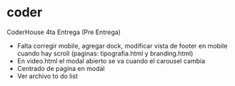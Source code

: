 # coder
CoderHouse
4ta Entrega (Pre Entrega)

- Falta corregir mobile, agregar dock, modificar vista de footer en mobile cuando hay scroll (paginas: tipografia.html y branding.html)
- En video.html el modal abierto se va cuando el carousel cambia
- Centrado de pagina en modal
- Ver archivo to do list
